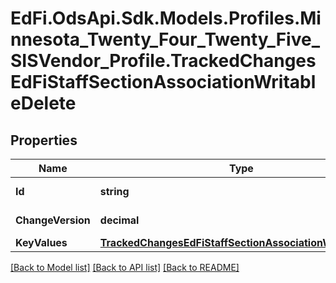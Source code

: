 # EdFi.OdsApi.Sdk.Models.Profiles.Minnesota_Twenty_Four_Twenty_Five_SISVendor_Profile.TrackedChangesEdFiStaffSectionAssociationWritableDelete

## Properties

Name | Type | Description | Notes
------------ | ------------- | ------------- | -------------
**Id** | **string** | Resource identifier | [optional] 
**ChangeVersion** | **decimal** | Change version | [optional] 
**KeyValues** | [**TrackedChangesEdFiStaffSectionAssociationWritableKey**](TrackedChangesEdFiStaffSectionAssociationWritableKey.md) |  | [optional] 

[[Back to Model list]](../README.md#documentation-for-models) [[Back to API list]](../README.md#documentation-for-api-endpoints) [[Back to README]](../README.md)

